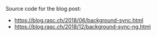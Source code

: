 Source code for the blog post: 
   - https://blog.rasc.ch/2018/06/background-sync.html
   - https://blog.rasc.ch/2018/12/background-sync-ng.html
